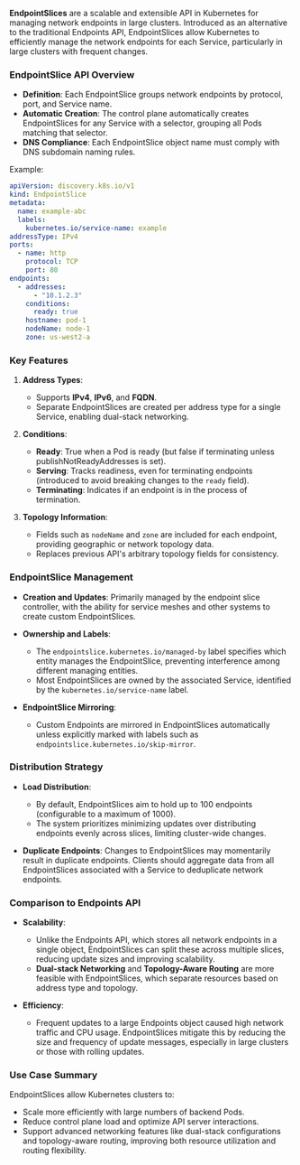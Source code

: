
**EndpointSlices** are a scalable and extensible API in Kubernetes for managing network endpoints in large clusters. Introduced as an alternative to the traditional Endpoints API, EndpointSlices allow Kubernetes to efficiently manage the network endpoints for each Service, particularly in large clusters with frequent changes.

### EndpointSlice API Overview

- **Definition**: Each EndpointSlice groups network endpoints by protocol, port, and Service name.
- **Automatic Creation**: The control plane automatically creates EndpointSlices for any Service with a selector, grouping all Pods matching that selector.
- **DNS Compliance**: Each EndpointSlice object name must comply with DNS subdomain naming rules.

Example:
```yaml
apiVersion: discovery.k8s.io/v1
kind: EndpointSlice
metadata:
  name: example-abc
  labels:
    kubernetes.io/service-name: example
addressType: IPv4
ports:
  - name: http
    protocol: TCP
    port: 80
endpoints:
  - addresses:
      - "10.1.2.3"
    conditions:
      ready: true
    hostname: pod-1
    nodeName: node-1
    zone: us-west2-a
```

### Key Features

1. **Address Types**:
   - Supports **IPv4**, **IPv6**, and **FQDN**.
   - Separate EndpointSlices are created per address type for a single Service, enabling dual-stack networking.

2. **Conditions**:
   - **Ready**: True when a Pod is ready (but false if terminating unless publishNotReadyAddresses is set).
   - **Serving**: Tracks readiness, even for terminating endpoints (introduced to avoid breaking changes to the `ready` field).
   - **Terminating**: Indicates if an endpoint is in the process of termination.

3. **Topology Information**:
   - Fields such as `nodeName` and `zone` are included for each endpoint, providing geographic or network topology data.
   - Replaces previous API's arbitrary topology fields for consistency.

### EndpointSlice Management

- **Creation and Updates**: Primarily managed by the endpoint slice controller, with the ability for service meshes and other systems to create custom EndpointSlices.
- **Ownership and Labels**: 
   - The `endpointslice.kubernetes.io/managed-by` label specifies which entity manages the EndpointSlice, preventing interference among different managing entities.
   - Most EndpointSlices are owned by the associated Service, identified by the `kubernetes.io/service-name` label.

- **EndpointSlice Mirroring**: 
   - Custom Endpoints are mirrored in EndpointSlices automatically unless explicitly marked with labels such as `endpointslice.kubernetes.io/skip-mirror`.

### Distribution Strategy

- **Load Distribution**: 
   - By default, EndpointSlices aim to hold up to 100 endpoints (configurable to a maximum of 1000).
   - The system prioritizes minimizing updates over distributing endpoints evenly across slices, limiting cluster-wide changes.

- **Duplicate Endpoints**: Changes to EndpointSlices may momentarily result in duplicate endpoints. Clients should aggregate data from all EndpointSlices associated with a Service to deduplicate network endpoints.

### Comparison to Endpoints API

- **Scalability**: 
   - Unlike the Endpoints API, which stores all network endpoints in a single object, EndpointSlices can split these across multiple slices, reducing update sizes and improving scalability.
   - **Dual-stack Networking** and **Topology-Aware Routing** are more feasible with EndpointSlices, which separate resources based on address type and topology.

- **Efficiency**:
   - Frequent updates to a large Endpoints object caused high network traffic and CPU usage. EndpointSlices mitigate this by reducing the size and frequency of update messages, especially in large clusters or those with rolling updates.

### Use Case Summary

EndpointSlices allow Kubernetes clusters to:
- Scale more efficiently with large numbers of backend Pods.
- Reduce control plane load and optimize API server interactions.
- Support advanced networking features like dual-stack configurations and topology-aware routing, improving both resource utilization and routing flexibility.